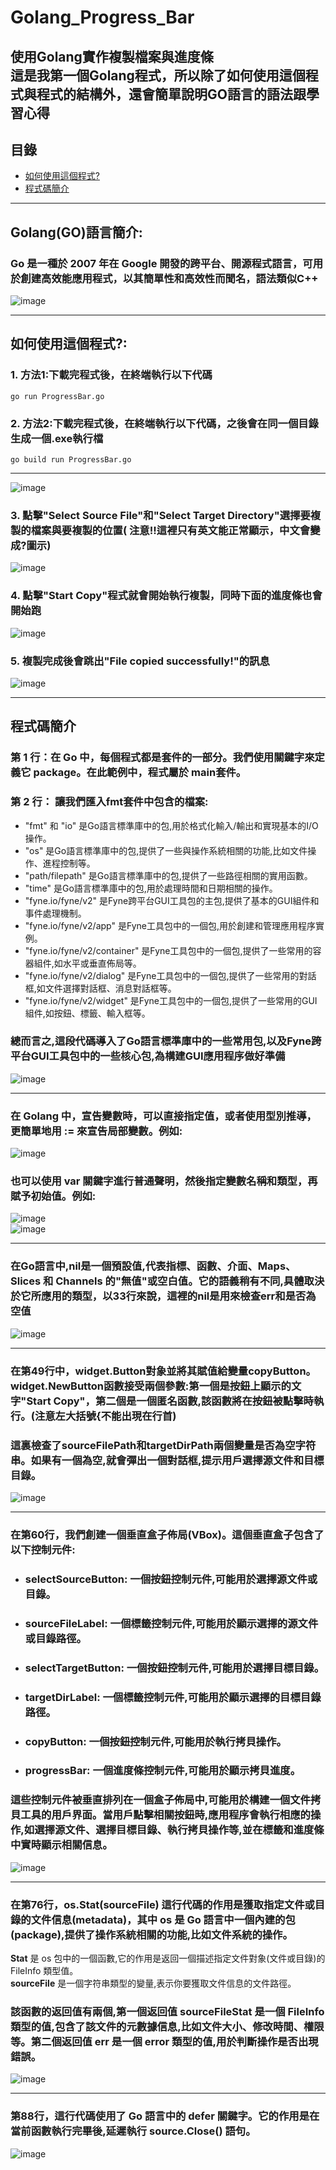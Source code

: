 # Golang_Progress_Bar
使用Golang實作複製檔案與進度條  
這是我第一個Golang程式，所以除了如何使用這個程式與程式的結構外，還會簡單說明GO語言的語法跟學習心得  
---
##  目錄
- [如何使用這個程式?](#如何使用這個程式)
- [程式碼簡介](#程式碼簡介)
***
##  Golang(GO)語言簡介:  
### Go 是一種於 2007 年在 Google 開發的跨平台、開源程式語言，可用於創建高效能應用程式，以其簡單性和高效性而聞名，語法類似C++
![image](https://github.com/MeowWnag/Golang_Progress_Bar/assets/119922838/81ee49a7-380e-4491-a491-f34c721d028a)
***
##  如何使用這個程式?:
### 1.  方法1:下載完程式後，在終端執行以下代碼  
```
go run ProgressBar.go
```
### 2.  方法2:下載完程式後，在終端執行以下代碼，之後會在同一個目錄生成一個.exe執行檔  
```
go build run ProgressBar.go
```
---
![image](https://github.com/MeowWnag/Golang_Progress_Bar/assets/119922838/d317e269-780e-4488-aba1-da5e1d306ba7)   
### 3.  點擊"Select Source File"和"Select Target Directory"選擇要複製的檔案與要複製的位置( **注意**!!這裡只有英文能正常顯示，中文會變成?圖示)  
![image](https://github.com/MeowWnag/Golang_Progress_Bar/assets/119922838/aaff98fd-526f-49e7-8a73-c0d0ffb4f99e)  
### 4.  點擊"Start Copy"程式就會開始執行複製，同時下面的進度條也會開始跑  
![image](https://github.com/MeowWnag/Golang_Progress_Bar/assets/119922838/3636e2a6-94da-4c91-b497-985c7247c8c1)  
### 5.  複製完成後會跳出"File copied successfully!"的訊息  
![image](https://github.com/MeowWnag/Golang_Progress_Bar/assets/119922838/ef8bb815-d764-4b25-8593-26a08d916dab)  
***
## 程式碼簡介
### 第 1 行：在 Go 中，每個程式都是套件的一部分。我們使用關鍵字來定義它 package。在此範例中，程式屬於 main套件。  
### 第 2 行： 讓我們匯入fmt套件中包含的檔案:  
- "fmt" 和 "io" 是Go語言標準庫中的包,用於格式化輸入/輸出和實現基本的I/O操作。  
- "os" 是Go語言標準庫中的包,提供了一些與操作系統相關的功能,比如文件操作、進程控制等。  
- "path/filepath" 是Go語言標準庫中的包,提供了一些路徑相關的實用函數。  
- "time" 是Go語言標準庫中的包,用於處理時間和日期相關的操作。  
- "fyne.io/fyne/v2" 是Fyne跨平台GUI工具包的主包,提供了基本的GUI組件和事件處理機制。  
- "fyne.io/fyne/v2/app" 是Fyne工具包中的一個包,用於創建和管理應用程序實例。    
- "fyne.io/fyne/v2/container" 是Fyne工具包中的一個包,提供了一些常用的容器組件,如水平或垂直佈局等。  
- "fyne.io/fyne/v2/dialog" 是Fyne工具包中的一個包,提供了一些常用的對話框,如文件選擇對話框、消息對話框等。  
- "fyne.io/fyne/v2/widget" 是Fyne工具包中的一個包,提供了一些常用的GUI組件,如按鈕、標籤、輸入框等。  
### 總而言之,這段代碼導入了Go語言標準庫中的一些常用包,以及Fyne跨平台GUI工具包中的一些核心包,為構建GUI應用程序做好準備  
![image](https://github.com/MeowWnag/Golang_Progress_Bar/assets/119922838/56a12293-193e-4495-bf82-e7a8b2148ab6)  
***    
### 在 Golang 中，宣告變數時，可以直接指定值，或者使用型別推導，更簡單地用 := 來宣告局部變數。例如:  
![image](https://github.com/MeowWnag/Golang_Progress_Bar/assets/119922838/8abe91d1-5e30-4d2e-a32f-fe223c1286b5)  
### 也可以使用 var 關鍵字進行普通聲明，然後指定變數名稱和類型，再賦予初始值。例如:  
![image](https://github.com/MeowWnag/Golang_Progress_Bar/assets/119922838/37685800-5b66-4993-9af2-dd971f6e7410)  
![image](https://github.com/MeowWnag/Golang_Progress_Bar/assets/119922838/fce2856d-fc5e-4434-8d8f-ced0435f55f4)
***
### 在Go語言中,nil是一個預設值,代表指標、函數、介面、Maps、Slices 和 Channels 的"無值"或空白值。它的語義稍有不同,具體取決於它所應用的類型，以33行來說，這裡的nil是用來檢查err和是否為空值
![image](https://github.com/MeowWnag/Golang_Progress_Bar/assets/119922838/19ec21b3-bd5d-4626-b894-2f73035d06ae)  
***  
### 在第49行中，widget.Button對象並將其賦值給變量copyButton。widget.NewButton函數接受兩個參數:第一個是按鈕上顯示的文字"Start Copy"，第二個是一個匿名函數,該函數將在按鈕被點擊時執行。(**注意**左大括號{不能出現在行首)  
### 這裏檢查了sourceFilePath和targetDirPath兩個變量是否為空字符串。如果有一個為空,就會彈出一個對話框,提示用戶選擇源文件和目標目錄。   
![image](https://github.com/MeowWnag/Golang_Progress_Bar/assets/119922838/2cdf7bba-55d5-458b-9af2-91426bcec270)  
***
### 在第60行，我們創建一個垂直盒子佈局(VBox)。這個垂直盒子包含了以下控制元件:  
- ### selectSourceButton: 一個按鈕控制元件,可能用於選擇源文件或目錄。  
- ### sourceFileLabel: 一個標籤控制元件,可能用於顯示選擇的源文件或目錄路徑。  
- ### selectTargetButton: 一個按鈕控制元件,可能用於選擇目標目錄。  
- ### targetDirLabel: 一個標籤控制元件,可能用於顯示選擇的目標目錄路徑。  
- ### copyButton: 一個按鈕控制元件,可能用於執行拷貝操作。  
- ### progressBar: 一個進度條控制元件,可能用於顯示拷貝進度。  
### 這些控制元件被垂直排列在一個盒子佈局中,可能用於構建一個文件拷貝工具的用戶界面。當用戶點擊相關按鈕時,應用程序會執行相應的操作,如選擇源文件、選擇目標目錄、執行拷貝操作等,並在標籤和進度條中實時顯示相關信息。
![image](https://github.com/MeowWnag/Golang_Progress_Bar/assets/119922838/3a1652f4-0b19-47ef-a9b1-f8cd8cf1a879)
***
### 在第76行，os.Stat(sourceFile) 這行代碼的作用是獲取指定文件或目錄的文件信息(metadata)，其中 **os** 是 Go 語言中一個內建的包(package),提供了操作系統相關的功能,比如文件系統的操作。  
**Stat** 是 os 包中的一個函數,它的作用是返回一個描述指定文件對象(文件或目錄)的 FileInfo 類型值。  
**sourceFile** 是一個字符串類型的變量,表示你要獲取文件信息的文件路徑。  
### 該函數的返回值有兩個,第一個返回值 sourceFileStat 是一個 FileInfo 類型的值,包含了該文件的元數據信息,比如文件大小、修改時間、權限等。第二個返回值 err 是一個 error 類型的值,用於判斷操作是否出現錯誤。  
![image](https://github.com/MeowWnag/Golang_Progress_Bar/assets/119922838/3cab14f8-790e-4883-b0da-578ea032efd0)  
***
### 第88行，這行代碼使用了 Go 語言中的 defer 關鍵字。它的作用是在當前函數執行完畢後,延遲執行 source.Close() 語句。  
![image](https://github.com/MeowWnag/Golang_Progress_Bar/assets/119922838/9c067492-b8d2-405f-a37a-58c1655707f7)  


















